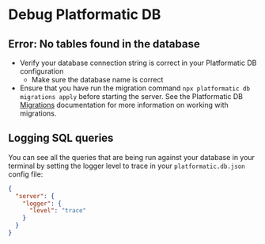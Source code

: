 # Debug Platformatic DB

## Error: No tables found in the database

- Verify your database connection string is correct in your Platformatic DB configuration
  - Make sure the database name is correct
- Ensure that you have run the migration command `npx platformatic db migrations apply` before starting the server. See the Platformatic DB [Migrations](https://docs.platformatic.dev/docs/reference/db/migrations) documentation for more information on working with migrations.

## Logging SQL queries

You can see all the queries that are being run against your database in your terminal by setting the logger level to trace in your `platformatic.db.json` config file:

```json title="platformatic.db.json"
{
  "server": {
    "logger": {
      "level": "trace"
    }
  }
}
```
